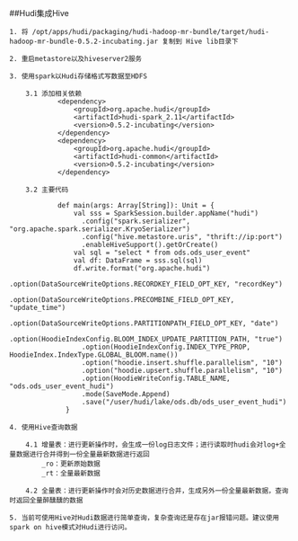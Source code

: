 ##Hudi集成Hive

    1. 将 /opt/apps/hudi/packaging/hudi-hadoop-mr-bundle/target/hudi-hadoop-mr-bundle-0.5.2-incubating.jar 复制到 Hive lib目录下
    
    2. 重启metastore以及hiveserver2服务
    
    3. 使用spark以Hudi存储格式写数据至HDFS
        
        3.1 添加相关依赖
                <dependency>
                    <groupId>org.apache.hudi</groupId>
                    <artifactId>hudi-spark_2.11</artifactId>
                    <version>0.5.2-incubating</version>
                </dependency>
                <dependency>
                    <groupId>org.apache.hudi</groupId>
                    <artifactId>hudi-common</artifactId>
                    <version>0.5.2-incubating</version>
                </dependency>
                
        3.2 主要代码
        
                def main(args: Array[String]): Unit = {
                    val sss = SparkSession.builder.appName("hudi")
                      .config("spark.serializer", "org.apache.spark.serializer.KryoSerializer")
                      .config("hive.metastore.uris", "thrift://ip:port")
                      .enableHiveSupport().getOrCreate()
                    val sql = "select * from ods.ods_user_event"
                    val df: DataFrame = sss.sql(sql)
                    df.write.format("org.apache.hudi")
                      .option(DataSourceWriteOptions.RECORDKEY_FIELD_OPT_KEY, "recordKey")
                      .option(DataSourceWriteOptions.PRECOMBINE_FIELD_OPT_KEY, "update_time")
                      .option(DataSourceWriteOptions.PARTITIONPATH_FIELD_OPT_KEY, "date")
                      .option(HoodieIndexConfig.BLOOM_INDEX_UPDATE_PARTITION_PATH, "true")
                      .option(HoodieIndexConfig.INDEX_TYPE_PROP, HoodieIndex.IndexType.GLOBAL_BLOOM.name())
                      .option("hoodie.insert.shuffle.parallelism", "10")
                      .option("hoodie.upsert.shuffle.parallelism", "10")
                      .option(HoodieWriteConfig.TABLE_NAME, "ods.ods_user_event_hudi")
                      .mode(SaveMode.Append)
                      .save("/user/hudi/lake/ods.db/ods_user_event_hudi")
                  }
                  
    4. 使用Hive查询数据
        
        4.1 增量表：进行更新操作时，会生成一份log日志文件；进行读取时hudi会对log+全量数据进行合并得到一份全量最新数据进行返回
            _ro：更新原始数据
            _rt：全量最新数据
            
        4.2 全量表：进行更新操作时会对历史数据进行合并，生成另外一份全量最新数据，查询时返回全量醉醺醺的数据
        
    5. 当前可使用Hive对Hudi数据进行简单查询，复杂查询还是存在jar报错问题。建议使用spark on hive模式对Hudi进行访问。